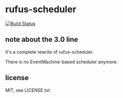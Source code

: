 
# rufus-scheduler

[![Build Status](https://secure.travis-ci.org/jmettraux/rufus-scheduler.png)](http://travis-ci.org/jmettraux/rufus-scheduler)


## note about the 3.0 line

It's a complete rewrite of rufus-scheduler.

There is no EventMachine-based scheduler anymore.


## license

MIT, see LICENSE.txt

